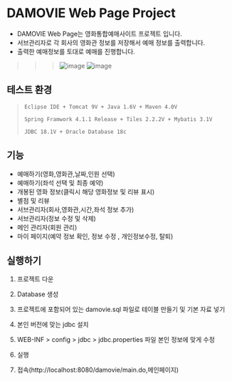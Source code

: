 # DAMOVIE Web Page Project
- DAMOVIE Web Page는 영화통합예매사이트 프로젝트 입니다.
- 서브관리자로 각 회사의 영화관 정보를 저장해서 예매 정보를 출력합니다.
- 출력한 예매정보를 토대로 예매를 진행합니다.

>>> ![image](https://user-images.githubusercontent.com/57380730/91267230-e543b680-e7ad-11ea-9897-8be3a38e9be1.png)
>>> ![image](https://user-images.githubusercontent.com/57380730/91267270-f8ef1d00-e7ad-11ea-92e4-ee06ac905dbc.png)

## 테스트 환경
>  <pre><code>Eclipse IDE + Tomcat 9V + Java 1.6V + Maven 4.0V</code></pre>
>  <pre><code>Spring Framwork 4.1.1 Release + Tiles 2.2.2V + Mybatis 3.1V</code></pre>
>  <pre><code>JDBC 18.1V + Oracle Database 18c</code></pre>

## 기능
- 예매하기(영화,영화관,날짜,인원 선택)
- 예매하기(좌석 선택 및 최종 예약)
- 개봉된 영화 정보(클릭시 해당 영화정보 및 리뷰 표시)
- 별점 및 리뷰
- 서브관리자(회사,영화관,시간,좌석 정보 추가)
- 서브관리자(정보 수정 및 삭제)
- 메인 관리자(회원 관리)
- 마이 페이지(예약 정보 확인, 정보 수정 , 개인정보수정, 탈퇴)

## 실행하기

 1. 프로젝트 다운

 2. Database 생성

 3. 프로젝트에 포함되어 있는 damovie.sql 파일로 테이블 만들기 및 기본 자료 넣기

 4. 본인 버전에 맞는 jdbc 설치
 
 5. WEB-INF > config > jdbc > jdbc.properties 파일 본인 정보에 맞게 수정
 
 6. 실행
 
 8. 접속(http://localhost:8080/damovie/main.do,메인페이지) 